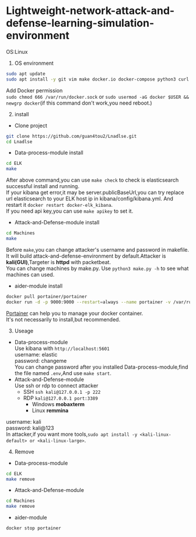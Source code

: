 # Lightweight-network-attack-and-defense-learning-simulation-environment

OS:Linux  

1. OS environment  
```bash
sudo apt update 
sudo apt install -y git vim make docker.io docker-compose python3 curl
```
Add Docker permission  
`sudo chmod 666 /var/run/docker.sock` or `sudo usermod -aG docker $USER && newgrp docker`(if this command don't work,you need reboot.)

2. install  
  - Clone project
```bash
git clone https://github.com/guan4tou2/Lnadlse.git
cd Lnadlse
```
  - Data-process-module install  
```bash
cd ELK
make
```
After above command,you can use `make check` to check is elasticsearch successful install and running.  
If your kibana get error,it may be server.publicBaseUrl,you can try replace url elasticsearch to your ELK host ip in kibana/config/kibana.yml. And restart it `docker restart docker-elk_kibana`.  
If you need api key,you can use `make apikey` to set it.  

  - Attack-and-Defense-module install  
```bash
cd Machines
make
```
Before `make`,you can change attacker's username and password in makefile.  
It will build attack-and-defense-environment by default.Attacker is **kali(GUI)**,Targeter is **httpd** with packetbeat.  
You can change machines by make.py. Use `python3 make.py -h` to see what machines can used.  

 - aider-module install  
```bash
docker pull portainer/portainer
docker run -d -p 9000:9000 --restart=always --name portainer -v /var/run/docker.sock:/var/run/docker.sock portainer/portainer
```
[Portainer](https://github.com/portainer/portainer) can help you to manage your docker container.   
It's not necessarily to install,but recommended.  

3. Useage  
  - Data-process-module  
  Use kibana with `http://localhost:5601`  
  username: elastic  
  password: changeme    
  You can change password after you installed Data-process-module,find the file named `.env`,And use `make start`.  
  - Attack-and-Defense-module  
  Use ssh or rdp to connect attacker  
    - SSH `ssh kali@127.0.0.1 -p 222`  
    - RDP `kali@127.0.0.1 port:3389`
      - Windows **mobaxterm**
      - Linux **remmina**  
      
   username: kali   
   password: kali@123    
   In attacker,if you want more tools,`sudo apt install -y <kali-linux-default> or <kali-linux-large>`.   

4. Remove
  - Data-process-module
```bash
cd ELK
make remove
```
  - Attack-and-Defense-module 
```bash
cd Machines
make remove
```
 - aider-module
```bash
docker stop portainer
```

